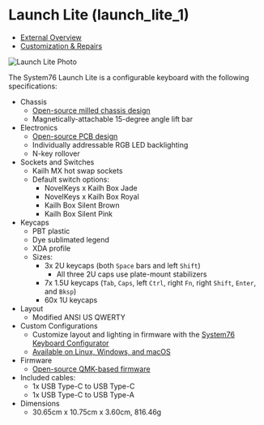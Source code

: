 # Launch Lite (launch_lite_1)

- [External Overview](./external-overview.md)
- [Customization & Repairs](./repairs.md)

![Launch Lite Photo](./img/launch-lite.webp)

The System76 Launch Lite is a configurable keyboard with the following specifications:

- Chassis
  - [Open-source milled chassis design](https://github.com/system76/launch/tree/master/chassis/launch-lite)
  - Magnetically-attachable 15-degree angle lift bar
- Electronics
  - [Open-source PCB design](https://github.com/system76/launch/tree/master/pcb-lite)
  - Individually addressable RGB LED backlighting
  - N-key rollover
- Sockets and Switches
  - Kailh MX hot swap sockets
  - Default switch options:
    - NovelKeys x Kailh Box Jade
    - NovelKeys x Kailh Box Royal
    - Kailh Box Silent Brown
    - Kailh Box Silent Pink
- Keycaps
  - PBT plastic
  - Dye sublimated legend
  - XDA profile
  - Sizes:
    - 3x 2U keycaps (both `Space` bars and left `Shift`)
      - All three 2U caps use plate-mount stabilizers
    - 7x 1.5U keycaps (`Tab`, `Caps`, left `Ctrl`, right `Fn`, right `Shift`, `Enter`, and `Bksp`)
    - 60x 1U keycaps
- Layout
  - Modified ANSI US QWERTY
- Custom Configurations
  - Customize layout and lighting in firmware with the [System76 Keyboard Configurator](https://github.com/pop-os/keyboard-configurator)
  - [Available on Linux, Windows, and macOS](https://system76.com/accessories/launch/download)
- Firmware
  - [Open-source QMK-based firmware](https://github.com/system76/qmk_firmware/tree/master/keyboards/system76/launch_lite_1/)
- Included cables:
  - 1x USB Type-C to USB Type-C
  - 1x USB Type-C to USB Type-A
- Dimensions
  - 30.65cm x 10.75cm x 3.60cm, 816.46g
